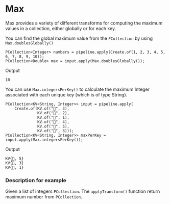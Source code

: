 <!--
Licensed under the Apache License, Version 2.0 (the "License");
you may not use this file except in compliance with the License.
You may obtain a copy of the License at
http://www.apache.org/licenses/LICENSE-2.0
Unless required by applicable law or agreed to in writing, software
distributed under the License is distributed on an "AS IS" BASIS,
WITHOUT WARRANTIES OR CONDITIONS OF ANY KIND, either express or implied.
See the License for the specific language governing permissions and
limitations under the License.
-->

# Max

Max provides a variety of different transforms for computing the maximum values in a collection, either globally or for each key.

You can find the global maximum value from the ```PCollection``` by using ```Max.doublesGlobally()```

```
PCollection<Integer> numbers = pipeline.apply(Create.of(1, 2, 3, 4, 5, 6, 7, 8, 9, 10));
PCollection<Double> max = input.apply(Max.doublesGlobally());
```

Output

```
10
```

You can use ```Max.integersPerKey()``` to calculate the maximum Integer associated with each unique key (which is of type String).

```
PCollection<KV<String, Integer>> input = pipeline.apply(
    Create.of(KV.of("🥕", 3),
              KV.of("🥕", 2),
              KV.of("🍆", 1),
              KV.of("🍅", 4),
              KV.of("🍅", 5),
              KV.of("🍅", 3)));
PCollection<KV<String, Integer>> maxPerKey = input.apply(Max.integersPerKey());
```

Output

```
KV{🍅, 5}
KV{🥕, 3}
KV{🍆, 1}
```

### Description for example 

Given a list of integers ```PCollection```. The ```applyTransform()``` function return maximum number from ```PCollection```.